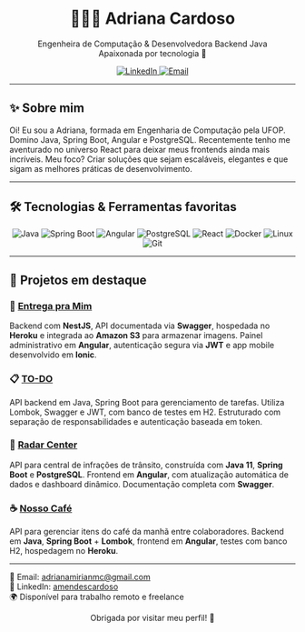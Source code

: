 <h1 align="center">👩🏽‍💻 Adriana Cardoso</h1>

<p align="center">
  Engenheira de Computação & Desenvolvedora Backend Java <br>
  Apaixonada por tecnologia 🚀
</p>

<p align="center">
  <a href="https://www.linkedin.com/in/amendescardoso/" target="_blank">
    <img alt="LinkedIn" src="https://img.shields.io/badge/-LinkedIn-0A66C2?style=for-the-badge&logo=linkedin&logoColor=white" />
  </a>
  <a href="mailto:adrianamirianmc@gmail.com">
    <img alt="Email" src="https://img.shields.io/badge/-Email-EA4335?style=for-the-badge&logo=gmail&logoColor=white" />
  </a>
</p>

---

## ✨ Sobre mim

Oi! Eu sou a Adriana, formada em Engenharia de Computação pela UFOP. Domino Java, Spring Boot, Angular e PostgreSQL.
Recentemente tenho me aventurado no universo React para deixar meus frontends ainda mais incríveis. Meu foco? Criar soluções que sejam escaláveis, elegantes e que sigam as melhores práticas de desenvolvimento.

---

## 🛠 Tecnologias & Ferramentas favoritas

<p align="center">
  <img src="https://img.shields.io/badge/Java-ED8B00?style=for-the-badge&logo=java&logoColor=white" alt="Java" />
  <img src="https://img.shields.io/badge/Spring_Boot-6DB33F?style=for-the-badge&logo=springboot&logoColor=white" alt="Spring Boot" />
  <img src="https://img.shields.io/badge/Angular-DD0031?style=for-the-badge&logo=angular&logoColor=white" alt="Angular" />
  <img src="https://img.shields.io/badge/PostgreSQL-336791?style=for-the-badge&logo=postgresql&logoColor=white" alt="PostgreSQL" />
  <img src="https://img.shields.io/badge/React-61DAFB?style=for-the-badge&logo=react&logoColor=black" alt="React" />
  <img src="https://img.shields.io/badge/Docker-2496ED?style=for-the-badge&logo=docker&logoColor=white" alt="Docker" />
  <img src="https://img.shields.io/badge/Linux-FCC624?style=for-the-badge&logo=linux&logoColor=black" alt="Linux" />
  <img src="https://img.shields.io/badge/Git-F05032?style=for-the-badge&logo=git&logoColor=white" alt="Git" />
</p>

---

## 🚀 Projetos em destaque

### 🛵 [Entrega pra Mim](https://github.com/AdrianaMendes/tcc2-backend)  
Backend com **NestJS**, API documentada via **Swagger**, hospedada no **Heroku** e integrada ao **Amazon S3** para armazenar imagens. Painel administrativo em **Angular**, autenticação segura via **JWT** e app mobile desenvolvido em **Ionic**.

### 📋 [TO-DO](https://github.com/AdrianaMendes/java-viceri-to-do)
API backend em Java, Spring Boot para gerenciamento de tarefas. Utiliza Lombok, Swagger e JWT, com banco de testes em H2. Estruturado com separação de responsabilidades e autenticação baseada em token.

### 🚦 [Radar Center](https://github.com/AdrianaMendes/bdr-desafio-radar-center)  
API para central de infrações de trânsito, construída com **Java 11**, **Spring Boot** e **PostgreSQL**. Frontend em **Angular**, com atualização automática de dados e dashboard dinâmico. Documentação completa com **Swagger**.

### ☕ [Nosso Café](https://github.com/AdrianaMendes/unidac-desafio-java)  
API para gerenciar itens do café da manhã entre colaboradores. Backend em **Java**, **Spring Boot** + **Lombok**, frontend em **Angular**, testes com banco H2, hospedagem no **Heroku**.

---

📧 Email: adrianamirianmc@gmail.com  
💼 LinkedIn: [amendescardoso](https://www.linkedin.com/in/amendescardoso/)  
🌍 Disponível para trabalho remoto e freelance
  

<p align="center">
  Obrigada por visitar meu perfil! 🚀
</p>


